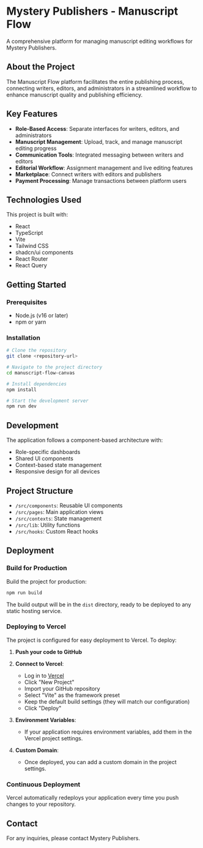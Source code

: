 # Mystery Publishers - Manuscript Flow

A comprehensive platform for managing manuscript editing workflows for Mystery Publishers.

## About the Project

The Manuscript Flow platform facilitates the entire publishing process, connecting writers, editors, and administrators in a streamlined workflow to enhance manuscript quality and publishing efficiency.

## Key Features

- **Role-Based Access**: Separate interfaces for writers, editors, and administrators
- **Manuscript Management**: Upload, track, and manage manuscript editing progress
- **Communication Tools**: Integrated messaging between writers and editors
- **Editorial Workflow**: Assignment management and live editing features
- **Marketplace**: Connect writers with editors and publishers
- **Payment Processing**: Manage transactions between platform users

## Technologies Used

This project is built with:

- React
- TypeScript
- Vite
- Tailwind CSS
- shadcn/ui components
- React Router
- React Query

## Getting Started

### Prerequisites

- Node.js (v16 or later)
- npm or yarn

### Installation

```sh
# Clone the repository
git clone <repository-url>

# Navigate to the project directory
cd manuscript-flow-canvas

# Install dependencies
npm install

# Start the development server
npm run dev
```

## Development

The application follows a component-based architecture with:

- Role-specific dashboards
- Shared UI components
- Context-based state management
- Responsive design for all devices

## Project Structure

- `/src/components`: Reusable UI components
- `/src/pages`: Main application views
- `/src/contexts`: State management
- `/src/lib`: Utility functions
- `/src/hooks`: Custom React hooks

## Deployment

### Build for Production

Build the project for production:

```sh
npm run build
```

The build output will be in the `dist` directory, ready to be deployed to any static hosting service.

### Deploying to Vercel

The project is configured for easy deployment to Vercel. To deploy:

1. **Push your code to GitHub**

2. **Connect to Vercel**:
   - Log in to [Vercel](https://vercel.com)
   - Click "New Project"
   - Import your GitHub repository
   - Select "Vite" as the framework preset
   - Keep the default build settings (they will match our configuration)
   - Click "Deploy"

3. **Environment Variables**:
   - If your application requires environment variables, add them in the Vercel project settings.

4. **Custom Domain**:
   - Once deployed, you can add a custom domain in the project settings.

### Continuous Deployment

Vercel automatically redeploys your application every time you push changes to your repository.

## Contact

For any inquiries, please contact Mystery Publishers.
